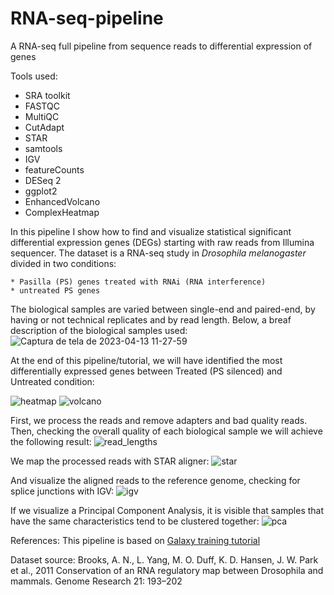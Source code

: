 # RNA-seq-pipeline
A RNA-seq full pipeline from sequence reads to differential expression of genes 

Tools used:

* SRA toolkit
* FASTQC 
* MultiQC
* CutAdapt 
* STAR
* samtools
* IGV 
* featureCounts
* DESeq 2 
* ggplot2 
* EnhancedVolcano
* ComplexHeatmap

In this pipeline I show how to find and visualize statistical significant differential expression genes (DEGs) starting with
raw reads from Illumina sequencer. The dataset is a RNA-seq study in *Drosophila melanogaster* divided in two conditions:

    * Pasilla (PS) genes treated with RNAi (RNA interference)
    * untreated PS genes
   
The biological samples are varied between single-end and paired-end, by having or not technical replicates and by read length. Below, a breaf description of the biological samples used: 
![Captura de tela de 2023-04-13 11-27-59](https://user-images.githubusercontent.com/101593641/231793383-2d11d727-39cf-4e1f-9b33-c7f3301e86c7.png)



At the end of this pipeline/tutorial, we will have identified the most differentially expressed genes between Treated (PS silenced)  and Untreated condition:

![heatmap](https://user-images.githubusercontent.com/101593641/231786586-3c42fd91-6bf3-485d-819c-c31db8eee7a5.png)
![volcano](https://user-images.githubusercontent.com/101593641/231786598-bd4fe139-5b6f-40c1-9b7b-cd55a7c2b33e.png)

First, we process the reads and remove adapters and bad quality reads. Then, checking the overall quality of each biological sample we will achieve the following result:
![read_lengths](https://user-images.githubusercontent.com/101593641/231788577-651a75c5-5019-4ad7-a631-c5a0cf0027ad.png)

We map the processed reads with STAR aligner: 
![star](https://user-images.githubusercontent.com/101593641/231788971-5369bb73-4f06-4bcd-894a-9bc827a3d252.png)

And visualize the aligned reads to the reference genome, checking for splice junctions with IGV:
![igv](https://user-images.githubusercontent.com/101593641/231789255-afe47cd5-f516-479c-b215-f35f49d496fc.png)

If we visualize a Principal Component Analysis, it is visible that samples that have the same characteristics tend to be clustered together:
![pca](https://user-images.githubusercontent.com/101593641/231793122-3be56ca5-d1ac-466b-942d-ca09597eb22e.png)

References:
This pipeline is based on [Galaxy training tutorial](https://training.galaxyproject.org/training-material/topics/transcriptomics/tutorials/ref-based/tutorial.html)

Dataset source:  Brooks, A. N., L. Yang, M. O. Duff, K. D. Hansen, J. W. Park et al., 2011 Conservation of an RNA regulatory map between Drosophila and mammals. Genome Research 21: 193–202
